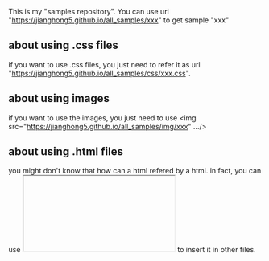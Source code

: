 This is my "samples repository". You can use url "https://jianghong5.github.io/all_samples/xxx" to get sample "xxx"

## about using .css files

if you want to use .css files, you just need to refer it as url "https://jianghong5.github.io/all_samples/css/xxx.css".

## about using images

if you want to use the images, you just need to use <img src="https://jianghong5.github.io/all_samples/img/xxx" .../>

## about using .html files

you might don't know that how can a html refered by a html. in fact, you can use <iframe> to "refer" a .html.
if you want to "refer" .html files, you can use <iframe src="https://jianghong5.github.io/all_samples/xxx" ...></iframe> to insert it in other files.
